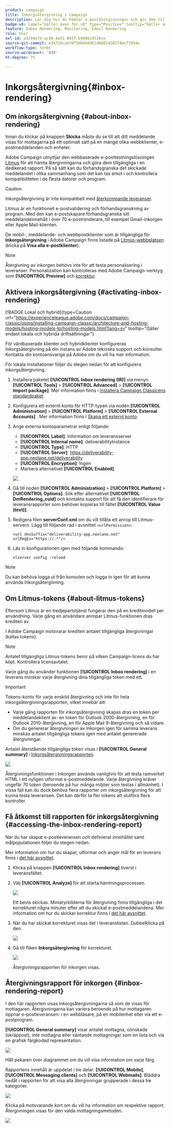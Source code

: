 ```yaml
---
product: campaign
title: Inkorgsåtergivning i Campaign
description: Lär dig hur du hämtar e-poståtergivningar och gör dem tillgängliga i en dedikerad rapport
badge-v8: label="Gäller även för v8" type="Positive" tooltip="Gäller även Campaign v8"
feature: Inbox Rendering, Monitoring, Email Rendering
role: User
exl-id: a3294e70-ac96-4e51-865f-b969624528ce
source-git-commit: e34718caefdf5db4ddd61db601420274be77054e
workflow-type: tm+mt
source-wordcount: '839'
ht-degree: 7%

---
```


# Inkorgsåtergivning{#inbox-rendering}

## Om inkorgsåtergivning {#about-inbox-rendering}

Innan du klickar på knappen **Skicka** måste du se till att ditt meddelande visas för mottagarna på ett optimalt sätt på en mängd olika webbklienter, e-postmeddelanden och enheter.

Adobe Campaign utnyttjar den webbaserade e-posttestningslösningen [Litmus](https://litmus.com/email-testing) för att hämta återgivningarna och göra dem tillgängliga i en dedikerad rapport. På så sätt kan du förhandsgranska det skickade meddelandet i olika sammanhang som det kan tas emot i och kontrollera kompatibiliteten i de flesta datorer och program.

>[!CAUTION]
>Inkorgsåtergivning är inte kompatibelt med [återkommande leveranser](communication-channels.md#recurring-delivery).
>

Litmus är en funktionell e-postvalidering och förhandsgranskning av program. Med den kan e-postskapare förhandsgranska sitt meddelandeinnehåll i över 70 e-postrenderare, till exempel Gmail-inkorgen eller Apple Mail-klienten.

De mobil-, meddelande- och webbpostklienter som är tillgängliga för **Inkorgsåtergivning** i Adobe Campaign finns listade på [Litmus-webbplatsen](https://litmus.com/email-testing) (klicka på **Visa alla e-postklienter**).

>[!NOTE]
>
>Återgivning av inkorgen behövs inte för att testa personalisering i leveranser. Personalization kan kontrolleras med Adobe Campaign-verktyg som **[!UICONTROL Preview]** och [korrektur](steps-validating-the-delivery.md#sending-a-proof).

## Aktivera inkorgsåtergivning {#activating-inbox-rendering}

[!BADGE Lokal och hybrid]{type=Caution url="https://experienceleague.adobe.com/docs/campaign-classic/using/installing-campaign-classic/architecture-and-hosting-models/hosting-models-lp/hosting-models.html?lang=sv" tooltip="Gäller endast lokala och hybrida driftsättningar"}

För värdbaserade klienter och hybridklienter konfigureras Inkorgsåtergivning på din instans av Adobe tekniska support och konsulter. Kontakta din kontoansvarige på Adobe om du vill ha mer information.

För lokala installationer följer du stegen nedan för att konfigurera inkorgsåtergivning.

1. Installera paketet **[!UICONTROL Inbox rendering (IR)]** via menyn **[!UICONTROL Tools]** > **[!UICONTROL Advanced]** > **[!UICONTROL Import package]**. Mer information finns i [Installera Campaign Classicens standardpaket](../../installation/using/installing-campaign-standard-packages.md).
1. Konfigurera ett externt konto för HTTP-typen via noden **[!UICONTROL Administration]** > **[!UICONTROL Platform]** > **[!UICONTROL External Accounts]** . Mer information finns i [Skapa ett externt konto](../../installation/using/external-accounts.md#creating-an-external-account).
1. Ange externa kontoparametrar enligt följande:
   * **[!UICONTROL Label]**: Information om leveransserver
   * **[!UICONTROL Internal name]**: deliverabilityInstance
   * **[!UICONTROL Type]**: HTTP
   * **[!UICONTROL Server]**: https://deliverability-app.neolane.net/deliverability
   * **[!UICONTROL Encryption]**: Ingen
   * Markera alternativet **[!UICONTROL Enabled]**.

   ![](assets/s_tn_inbox_rendering_external-account.png)

1. Gå till noden **[!UICONTROL Administration]** > **[!UICONTROL Platform]** > **[!UICONTROL Options]**. Sök efter alternativet **[!UICONTROL DmRendering_cuid]** och kontakta support för att få den identifierare för leveransrapporter som behöver kopieras till fältet **[!UICONTROL Value (text)]**.
1. Redigera filen **serverConf.xml** om du vill tillåta ett anrop till Litmus-servern. Lägg till följande rad i avsnittet `<urlPermission>`:

   ```
   <url dnsSuffix="deliverability-app.neolane.net" urlRegEx="https://.*"/>
   ```

1. Läs in konfigurationen igen med följande kommando:

   ```
   nlserver config -reload
   ```

>[!NOTE]
>
>Du kan behöva logga ut från konsolen och logga in igen för att kunna använda Inkorgsåtergivning.

## Om Litmus-tokens {#about-litmus-tokens}

Eftersom Litmus är en tredjepartstjänst fungerar den på en kreditmodell per användning. Varje gång en användare anropar Litmus-funktionen dras krediten av.

I Adobe Campaign motsvarar krediten antalet tillgängliga återgivningar (kallas tokens).

>[!NOTE]
>
>Antalet tillgängliga Litmus-tokens beror på vilken Campaign-licens du har köpt. Kontrollera licensavtalet.

Varje gång du använder funktionen **[!UICONTROL Inbox rendering]** i en leverans minskar varje återgivning dina tillgängliga token med ett.

>[!IMPORTANT]
>
>Tokens-konto för varje enskild återgivning och inte för hela inkorgsåtergivningsrapporten, vilket innebär att:
>
>* Varje gång rapporten för inkorgsåtergivning skapas dras en token per meddelandeklient av: en token för Outlook 2000-återgivning, en för Outlook 2010-återgivning, en för Apple Mail 9-återgivning och så vidare.
>* Om du genererar återgivningen av Inkorgen igen för samma leverans minskas antalet tillgängliga tokens igen med antalet genererade återgivningar.
>

Antalet återstående tillgängliga token visas i **[!UICONTROL General summary]** i [Inkorgsåtergivningsrapporten](#inbox-rendering-report).

![](assets/s_tn_inbox_rendering_tokens.png)

Återgivningsfunktionen i Inkorgen används vanligtvis för att testa ramverket HTML i ett nyligen utformat e-postmeddelande. Varje återgivning kräver ungefär 70 token (beroende på hur många miljöer som testas i allmänhet). I vissa fall kan du dock behöva flera rapporter om inkorgsåtergivning för att kunna testa leveransen. Det kan därför ta fler tokens att slutföra flera kontroller.

## Få åtkomst till rapporten för inkorgsåtergivning {#accessing-the-inbox-rendering-report}

När du har skapat e-postleveransen och definierat innehållet samt målpopulationen följer du stegen nedan.

Mer information om hur du skapar, utformar och anger mål för en leverans finns i [det här avsnittet](about-email-channel.md).

1. Klicka på knappen **[!UICONTROL Inbox rendering]** överst i leveransfältet.
1. Välj **[!UICONTROL Analyze]** för att starta hämtningsprocessen.

   ![](assets/s_tn_inbox_rendering_button.png)

   Ett bevis skickas. Miniatyrbilderna för återgivning finns tillgängliga i det korrekturet några minuter efter att du skickat e-postmeddelandena. Mer information om hur du skickar korrektur finns i [det här avsnittet](steps-validating-the-delivery.md#sending-a-proof).

1. När du har skickat korrekturet visas det i leveranslistan. Dubbelklicka på den.

   ![](assets/s_tn_inbox_rendering_delivery_list.png)

1. Gå till fliken **Inkorgsåtergivning** för korrekturet.

   ![](assets/s_tn_inbox_rendering_tab.png)

   Återgivningsrapporten för inkorgen visas.

## Återgivningsrapport för inkorgen {#inbox-rendering-report}

I den här rapporten visas inkorgsåtergivningarna så som de visas för mottagaren. Återgivningarna kan variera beroende på hur mottagaren öppnar e-postleveransen: i en webbläsare, på en mobilenhet eller via ett e-postprogram.

**[!UICONTROL General summary]** visar antalet mottagna, oönskade (skräppost), inte mottagna eller väntande mottagningar som en lista och via en grafisk färgkodad representation.

![](assets/s_tn_inbox_rendering_summary.png)

Håll pekaren över diagrammet om du vill visa information om varje färg.

Rapportens innehåll är uppdelat i tre delar: **[!UICONTROL Mobile]**, **[!UICONTROL Messaging clients]** och **[!UICONTROL Webmails]**. Bläddra nedåt i rapporten för att visa alla återgivningar grupperade i dessa tre kategorier.

![](assets/s_tn_inbox_rendering_report.png)

Klicka på motsvarande kort om du vill ha information om respektive rapport. Återgivningen visas för den valda mottagningsmetoden.

![](assets/s_tn_inbox_rendering_example.png)

